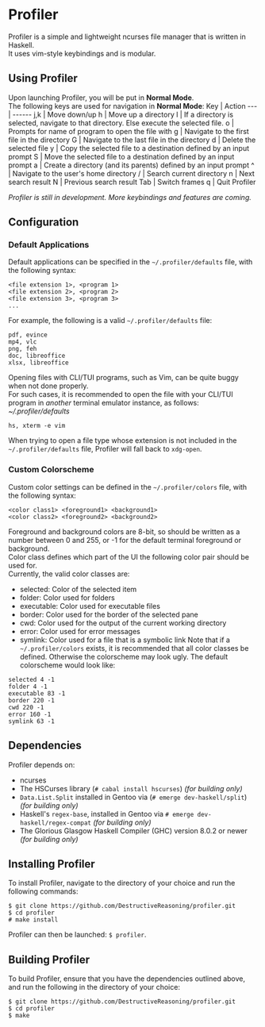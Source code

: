 Profiler
========
Profiler is a simple and lightweight ncurses file manager that is written in Haskell. <br />
It uses vim-style keybindings and is modular.

Using Profiler
--------------
Upon launching Profiler, you will be put in **Normal Mode**. <br />
The following keys are used for navigation in **Normal Mode**:
Key | Action
--- | ------
j,k | Move down/up
h | Move up a directory
l | If a directory is selected, navigate to that directory. Else execute the selected file.
o | Prompts for name of program to open the file with
g | Navigate to the first file in the directory
G | Navigate to the last file in the directory
d | Delete the selected file
y | Copy the selected file to a destination defined by an input prompt
S | Move the selected file to a destination defined by an input prompt
a | Create a directory (and its parents) defined by an input prompt
^ | Navigate to the user's home directory
/ | Search current directory
n | Next search result
N | Previous search result
Tab | Switch frames
q | Quit Profiler

*Profiler is still in development. More keybindings and features are coming.*

Configuration
-------------
### Default Applications
Default applications can be specified in the `~/.profiler/defaults` file, with the following syntax:
```
<file extension 1>, <program 1>
<file extension 2>, <program 2>
<file extension 3>, <program 3>
...
```
For example, the following is a valid `~/.profiler/defaults` file:
```
pdf, evince
mp4, vlc
png, feh
doc, libreoffice
xlsx, libreoffice
```
Opening files with CLI/TUI programs, such as Vim, can be quite buggy when not done properly.<br>
For such cases, it is recommended to open the file with your CLI/TUI program in *another* terminal emulator instance, as follows:<br>
*~/.profiler/defaults*
```
hs, xterm -e vim
```
When trying to open a file type whose extension is not included in the `~/.profiler/defaults` file, Profiler will fall back to `xdg-open`.

### Custom Colorscheme
Custom color settings can be defined in the `~/.profiler/colors` file, with the following syntax:
```
<color class1> <foreground1> <background1>
<color class2> <foreground2> <background2>
```
Foreground and background colors are 8-bit, so should be written as a number between 0 and 255, or -1 for the default terminal foreground or background.<br>
Color class defines which part of the UI the following color pair should be used for.<br>
Currently, the valid color classes are:
* selected: Color of the selected item
* folder: Color used for folders
* executable: Color used for executable files
* border: Color used for the border of the selected pane
* cwd: Color used for the output of the current working directory
* error: Color used for error messages
* symlink: Color used for a file that is a symbolic link
Note that if a `~/.profiler/colors` exists, it is recommended that all color classes be defined. Otherwise the colorscheme may look ugly.
The default colorscheme would look like:
```
selected 4 -1
folder 4 -1
executable 83 -1
border 220 -1
cwd 220 -1
error 160 -1 
symlink 63 -1
```

Dependencies
------------
Profiler depends on:
* ncurses
* The HSCurses library (`# cabal install hscurses`) *(for building only)*
* `Data.List.Split` installed in Gentoo via (`# emerge dev-haskell/split`) *(for building only)*
* Haskell's `regex-base`, installed in Gentoo via `# emerge dev-haskell/regex-compat` *(for building only)*
* The Glorious Glasgow Haskell Compiler (GHC) version 8.0.2 or newer *(for building only)*

Installing Profiler
-------------------
To install Profiler, navigate to the directory of your choice and run the following commands:
```
$ git clone https://github.com/DestructiveReasoning/profiler.git
$ cd profiler
# make install
```
Profiler can then be launched: `$ profiler`.

Building Profiler
-----------------
To build Profiler, ensure that you have the dependencies outlined above, and run the following in the directory of your choice:
```
$ git clone https://github.com/DestructiveReasoning/profiler.git
$ cd profiler
$ make
```
